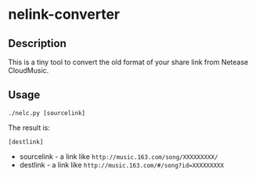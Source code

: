 # nelink-converter

## Description

This is a tiny tool to convert the old format of your share link from Netease CloudMusic.

## Usage

```
./nelc.py [sourcelink]
```

The result is:

```
[destlink]
```

* sourcelink - a link like `http://music.163.com/song/XXXXXXXXX/`
* destlink - a link like `http://music.163.com/#/song?id=XXXXXXXXX`
